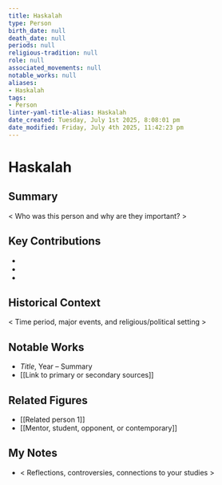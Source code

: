 ```yaml
---
title: Haskalah
type: Person
birth_date: null
death_date: null
periods: null
religious-tradition: null
role: null
associated_movements: null
notable_works: null
aliases:
- Haskalah
tags:
- Person
linter-yaml-title-alias: Haskalah
date_created: Tuesday, July 1st 2025, 8:08:01 pm
date_modified: Friday, July 4th 2025, 11:42:23 pm
---
```


# Haskalah

## Summary
< Who was this person and why are they important? >

## Key Contributions
- 
- 
- 

## Historical Context
< Time period, major events, and religious/political setting >

## Notable Works
- *Title*, Year – Summary
- [[Link to primary or secondary sources]]


## Related Figures
- [[Related person 1]]
- [[Mentor, student, opponent, or contemporary]]

## My Notes
- < Reflections, controversies, connections to your studies >
